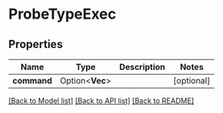 # ProbeTypeExec

## Properties

Name | Type | Description | Notes
------------ | ------------- | ------------- | -------------
**command** | Option<**Vec<String>**> |  | [optional]

[[Back to Model list]](../README.md#documentation-for-models) [[Back to API list]](../README.md#documentation-for-api-endpoints) [[Back to README]](../README.md)


